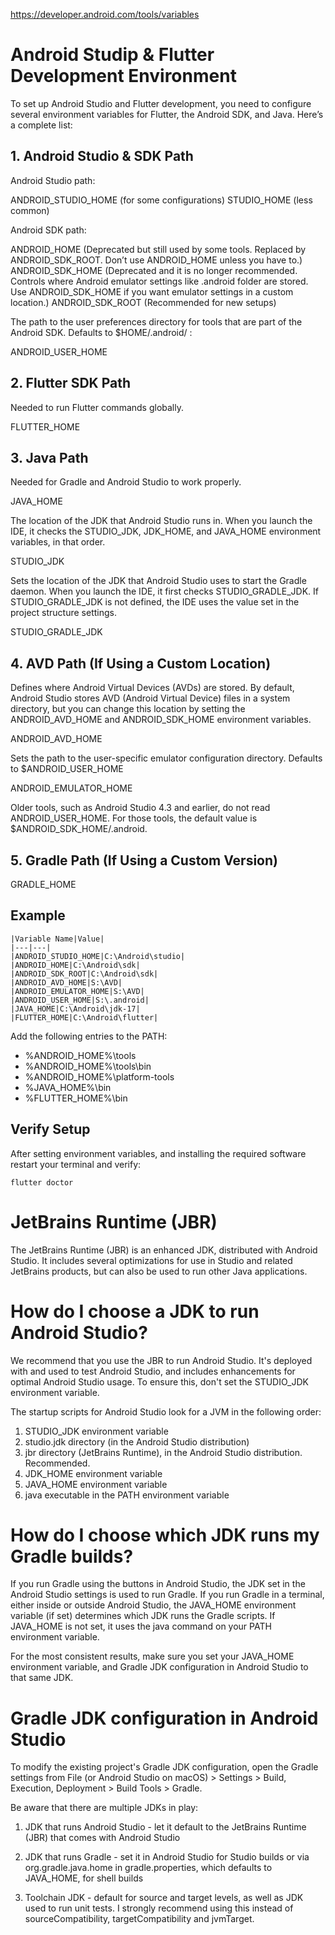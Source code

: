https://developer.android.com/tools/variables

# Android Studip & Flutter Development Environment

To set up Android Studio and Flutter development, you need to configure several environment variables for Flutter, the Android SDK, and Java. Here’s a complete list:

## 1. Android Studio & SDK Path

Android Studio path:

ANDROID_STUDIO_HOME (for some configurations)
STUDIO_HOME (less common)

Android SDK path:

ANDROID_HOME (Deprecated but still used by some tools. Replaced by ANDROID_SDK_ROOT. Don’t use ANDROID_HOME unless you have to.)
ANDROID_SDK_HOME (Deprecated and it is no longer recommended. Controls where Android emulator settings like .android folder are stored. Use ANDROID_SDK_HOME if you want emulator settings in a custom location.)
ANDROID_SDK_ROOT (Recommended for new setups)

The path to the user preferences directory for tools that are part of the Android SDK. Defaults to $HOME/.android/ :

ANDROID_USER_HOME

## 2. Flutter SDK Path

Needed to run Flutter commands globally.

FLUTTER_HOME

## 3. Java Path

Needed for Gradle and Android Studio to work properly.

JAVA_HOME

The location of the JDK that Android Studio runs in. When you launch the IDE, it checks the STUDIO_JDK, JDK_HOME, and JAVA_HOME environment variables, in that order.

STUDIO_JDK

Sets the location of the JDK that Android Studio uses to start the Gradle daemon. When you launch the IDE, it first checks STUDIO_GRADLE_JDK. If STUDIO_GRADLE_JDK is not defined, the IDE uses the value set in the project structure settings.

STUDIO_GRADLE_JDK

## 4. AVD Path (If Using a Custom Location)

Defines where Android Virtual Devices (AVDs) are stored. By default, Android Studio stores AVD (Android Virtual Device) files in a system directory, but you can change this location by setting the ANDROID_AVD_HOME and ANDROID_SDK_HOME environment variables.

ANDROID_AVD_HOME

Sets the path to the user-specific emulator configuration directory. Defaults to $ANDROID_USER_HOME

ANDROID_EMULATOR_HOME

Older tools, such as Android Studio 4.3 and earlier, do not read ANDROID_USER_HOME. For those tools, the default value is $ANDROID_SDK_HOME/.android.

## 5. Gradle Path (If Using a Custom Version)

GRADLE_HOME

## Example

```
|Variable Name|Value|
|---|---|
|ANDROID_STUDIO_HOME|C:\Android\studio|
|ANDROID_HOME|C:\Android\sdk|
|ANDROID_SDK_ROOT|C:\Android\sdk|
|ANDROID_AVD_HOME|S:\AVD|
|ANDROID_EMULATOR_HOME|S:\AVD|
|ANDROID_USER_HOME|S:\.android|
|JAVA_HOME|C:\Android\jdk-17|
|FLUTTER_HOME|C:\Android\flutter|
```

Add the following entries to the PATH:

* %ANDROID_HOME%\tools
* %ANDROID_HOME%\tools\bin
* %ANDROID_HOME%\platform-tools
* %JAVA_HOME%\bin
* %FLUTTER_HOME%\bin

## Verify Setup

After setting environment variables, and installing the required software restart your terminal and verify:

```
flutter doctor
```

# JetBrains Runtime (JBR)
The JetBrains Runtime (JBR)  is an enhanced JDK, distributed with Android Studio. It includes several optimizations for use in Studio and related JetBrains products, but can also be used to run other Java applications.

# How do I choose a JDK to run Android Studio?
We recommend that you use the JBR to run Android Studio. It's deployed with and used to test Android Studio, and includes enhancements for optimal Android Studio usage. To ensure this, don't set the STUDIO_JDK environment variable.

The startup scripts for Android Studio look for a JVM in the following order:

1. STUDIO_JDK environment variable
2. studio.jdk directory (in the Android Studio distribution)
3. jbr directory (JetBrains Runtime), in the Android Studio distribution. Recommended.
4. JDK_HOME environment variable
5. JAVA_HOME environment variable
6. java executable in the PATH environment variable

# How do I choose which JDK runs my Gradle builds?
If you run Gradle using the buttons in Android Studio, the JDK set in the Android Studio settings is used to run Gradle. If you run Gradle in a terminal, either inside or outside Android Studio, the JAVA_HOME environment variable (if set) determines which JDK runs the Gradle scripts. If JAVA_HOME is not set, it uses the java command on your PATH environment variable.

For the most consistent results, make sure you set your JAVA_HOME environment variable, and Gradle JDK configuration in Android Studio to that same JDK.

# Gradle JDK configuration in Android Studio
To modify the existing project's Gradle JDK configuration, open the Gradle settings from File (or Android Studio on macOS) > Settings > Build, Execution, Deployment > Build Tools > Gradle.

Be aware that there are multiple JDKs in play:

1. JDK that runs Android Studio - let it default to the JetBrains Runtime (JBR) that comes with Android Studio

2. JDK that runs Gradle - set it in Android Studio for Studio builds or via org.gradle.java.home in gradle.properties, which defaults to JAVA_HOME, for shell builds

3. Toolchain JDK - default for source and target levels, as well as JDK used to run unit tests. I strongly recommend using this instead of sourceCompatibility, targetCompatibility and jvmTarget. 

